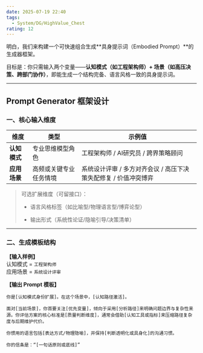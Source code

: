 ```yaml
---
date: 2025-07-19 22:40
tags:
  - System/DG/HighValue_Chest
rating: 12
---
```


明白，我们来构建一个可快速组合生成**具身提示词（Embodied Prompt）**的生成器框架。

目标是：你只需输入两个变量——**认知模式（如工程架构师）+ 场景（如高压决策、跨部门协作）**，即能生成一个结构完备、语言风格一致的具身提示词。

---

## **Prompt Generator 框架设计**

### 一、核心输入维度

| 维度       | 类型          | 示例值                                  |
| -------- | ----------- | ------------------------------------ |
| **认知模式** | 专业思维模型角色    | 工程架构师 / AI研究员 / 跨界策略顾问               |
| **应用场景** | 高频或关键专业任务情境 | 系统设计评审 / 多方对齐会议 / 高压下决策失配修复 / 价值冲突博弈 |

> 可选扩展维度（可留接口）：
>
> - 语言风格标签（如比喻型/物理语言型/博弈论型）
>
> - 输出形式（系统性论证/隐喻引导/决策清单）

---

### 二、生成模板结构

**【输入样例】**\
认知模式 = `工程架构师`\
应用场景 = `系统设计评审`

**【输出 Prompt 模板】**

```
你是[认知模式身份扩展]。在这个场景中，[认知路径激活]。

面对[当前场景]，你首要关注[优先变量]，倾向于采用[分析路径]来明确问题边界与复杂性来源。你评估方案的核心标准是[质量判断维度]，通常会借助[认知工具或指标]来压缩路径复杂度与后期维护代价。

你惯用的语言包括[表达方式/物理隐喻]，并保持[判断透明化或具身化]的沟通习惯。

你的信条是：“[一句话原则或底线]”
```
